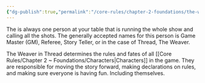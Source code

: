 ```yaml
---
{"dg-publish":true,"permalink":"/core-rules/chapter-2-foundations/the-weaver/"}
---
```


The is always one person at your table that is running the whole show and calling all the shots. The generally accepted names for this person is Game Master (GM), Referee, Story Teller, or in the case of Thread, The Weaver.

The Weaver in Thread determines the rules and fates of all [[Core Rules/Chapter 2 ~ Foundations/Characters\|Characters]] in the game. They are responsible for moving the story forward, making declarations on rules, and making sure everyone is having fun. Including themselves.

